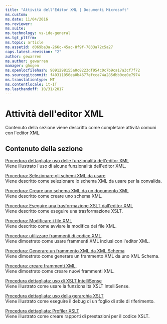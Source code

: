 ```yaml
---
title: "Attività dell'Editor XML | Documenti Microsoft"
ms.custom: 
ms.date: 11/04/2016
ms.reviewer: 
ms.suite: 
ms.technology: vs-ide-general
ms.tgt_pltfrm: 
ms.topic: article
ms.assetid: d069ba3a-266c-45ac-8f9f-7833a72c5a27
caps.latest.revision: "2"
author: gewarren
ms.author: gewarren
manager: ghogen
ms.openlocfilehash: 9091298155a0c8223df954c0c7b9ca17a3cf7f72
ms.sourcegitcommit: f40311056ea0b4677efcca74a285dbb0ce0e7974
ms.translationtype: MT
ms.contentlocale: it-IT
ms.lasthandoff: 10/31/2017
---
```

# <a name="xml-editor-tasks"></a>Attività dell'editor XML
Contenuto della sezione viene descritto come completare attività comuni con l'editor XML.  
  
## <a name="in-this-section"></a>Contenuto della sezione  
 [Procedura dettagliata: uso delle funzionalità dell'editor XML](../xml-tools/walkthrough-using-xml-editor-features.md)  
 Viene illustrato l'uso di alcune funzionalità dell'editor XML.  
  
 [Procedura: Selezionare gli schemi XML da usare](../xml-tools/how-to-select-the-xml-schemas-to-use.md)  
 Viene descritto come selezionare lo schema XML da usare per la convalida.  
  
 [Procedura: Creare uno schema XML da un documento XML](../xml-tools/how-to-create-an-xml-schema-from-an-xml-document.md)  
 Viene descritto come creare uno schema XML.  
  
 [Procedura: Eseguire una trasformazione XSLT dall'editor XML](../xml-tools/how-to-execute-an-xslt-transformation-from-the-xml-editor.md)  
 Viene descritto come eseguire una trasformazione XSLT.  
  
 [Procedura: Modificare i file XML](../xml-tools/how-to-edit-xml-files.md)  
 Viene descritto come avviare la modifica dei file XML.  
  
 [Procedura: utilizzare frammenti di codice XML](../xml-tools/how-to-use-xml-snippets.md).  
 Viene dimostrato come usare frammenti XML inclusi con l'editor XML.  
  
 [Procedura: Generare un frammento XML da XML Schema](../xml-tools/how-to-generate-an-xml-snippet-from-an-xml-schema.md)  
 Viene dimostrato come generare un frammento XML da uno XML Schema.  
  
 [Procedura: creare frammenti XML](../xml-tools/how-to-create-xml-snippets.md).  
 Viene dimostrato come creare nuovi frammenti XML.  
  
 [Procedura dettagliata: uso di XSLT IntelliSense](../xml-tools/walkthrough-using-xslt-intellisense.md)  
 Viene illustrato come usare la funzionalità XSLT IntelliSense.  
  
 [Procedura dettagliata: uso della gerarchia XSLT](../xml-tools/walkthrough-using-xslt-hierarchy.md)  
 Viene illustrato come eseguire il debug di un foglio di stile di riferimento.  
  
 [Procedura dettagliata: Profiler XSLT](../xml-tools/walkthrough-xslt-profiler.md)  
 Viene illustrato come creare rapporti di prestazioni per il codice XSLT.